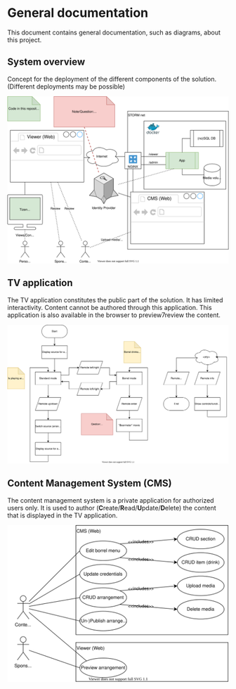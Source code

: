# General documentation
This document contains general documentation, such as diagrams, about this project.

## System overview
Concept for the deployment of the different components of the solution. (Different deployments may be possible)

![System overview](./system_overview.drawio.svg)

## TV application
The TV application constitutes the public part of the solution.
It has limited interactivity.
Content cannot be authored through this application.
This application is also available in the browser to preview7review the content.

![Flowchart TV application](./flow_tv.drawio.svg)

## Content Management System (CMS)
The content management system is a private application for authorized users only. It is used to author (**C**reate/**R**ead/**U**pdate/**D**elete) the content that is displayed in the TV application.

![Use-case Content Management System application](./use-case_cms.drawio.svg)
